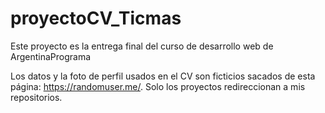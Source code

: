 # proyectoCV_Ticmas
Este proyecto es la entrega final del curso de desarrollo web de ArgentinaPrograma

Los datos y la foto de perfil usados en el CV son ficticios sacados de esta página: https://randomuser.me/. Solo los proyectos redireccionan a mis repositorios.